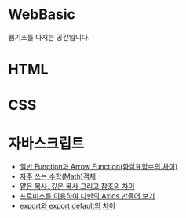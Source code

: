 # WebBasic
웹기초를 다지는 공간입니다. 

# HTML

# CSS

# 자바스크립트
- [일반 Function과 Arrow Function(화살표함수의 차이)](https://github.com/marintelli/WebBasic/blob/main/JS/230327-ArrowFunction-Function/Function%EA%B3%BCArrowFunction.md)
- [자주 쓰는 수학(Math)객체](https://github.com/marintelli/WebBasic/blob/main/JS/230329-Math/%EC%88%98%ED%95%99%EA%B0%9D%EC%B2%B4(Math).md)
- [얕은 복사, 깊은 복사 그리고 참조의 차이 ](https://github.com/marintelli/WebBasic/blob/main/JS/230328-ShallowCopy-DeepCopy-Ref/%EA%B9%8A%EC%9D%80%20%EB%B3%B5%EC%82%AC%EC%99%80%20%EC%96%95%EC%9D%80%20%EB%B3%B5%EC%82%AC%20%EA%B7%B8%EB%A6%AC%EA%B3%A0%20%EC%B0%B8%EC%A1%B0.md)
- [프로미스를 이용하여 나만의 Axios 만들어 보기 ](https://github.com/marintelli/WebBasic/blob/main/JS/230403-custom-axios/review.md)
- [export와 export default의 차이](https://github.com/marintelli/WebBasic/blob/main/JS/230424-export-exportDefault/export-exportDefault.md)